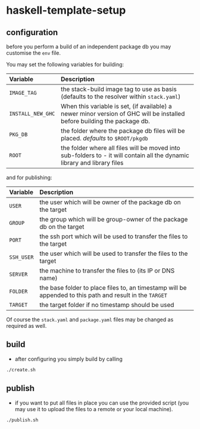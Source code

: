# haskell-template-setup

## configuration

before you perform a build of an independent package db you may customise the
`env` file.

You may set the following variables for building:

| Variable          | Description |
| :---------------- | :---------- |
| `IMAGE_TAG`       | the stack-build image tag to use as basis (defaults to the resolver within `stack.yaml`) |
| `INSTALL_NEW_GHC` | When this variable is set, (if available) a newer minor version of GHC will be installed before building the package db. |
| `PKG_DB`          | the folder where the package db files will be placed. *defaults* to `$ROOT/pkgdb` |
| `ROOT`            | the folder where all files will be moved into sub-folders to - it will contain all the dynamic library and library files |

and for publishing:

| Variable          | Description |
| :---------------- | :---------- |
| `USER`            | the user which will be owner of the package db on the target |
| `GROUP`           | the group which will be group-owner of the package db on the target |
| `PORT`            | the ssh port which will be used to transfer the files to the target |
| `SSH_USER`        | the user which will be used to transfer the files to the target |
| `SERVER`          | the machine to transfer the files to (its IP or DNS name) |
| `FOLDER`          | the base folder to place files to, an timestamp will be appended to this path and result in the `TARGET` |
| `TARGET`          | the target folder if no timestamp should be used |

Of course the `stack.yaml` and `package.yaml` files may be changed as required as well.

## build

* after configuring you simply build by calling

```bash
./create.sh
```

## publish

* if you want to put all files in place you can use the provided script
  (you may use it to upload the files to a remote or your local machine).

```bash
./publish.sh
```
